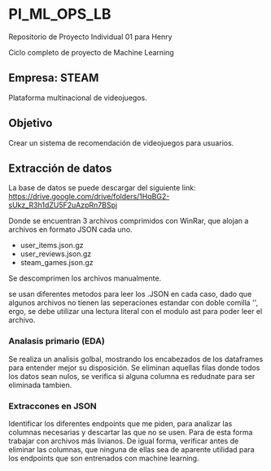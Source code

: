 # PI_ML_OPS_LB
Repositorio de Proyecto Individual 01 para Henry

Ciclo completo de proyecto de Machine Learning 

## Empresa: STEAM
 Plataforma multinacional de videojuegos. 

## Objetivo 
Crear un sistema de recomendación de videojuegos para usuarios.


## Extracción de datos 

La base de datos se puede descargar del siguiente link: 
https://drive.google.com/drive/folders/1HqBG2-sUkz_R3h1dZU5F2uAzpRn7BSpj

Donde se encuentran 3 archivos comprimidos con WinRar, que alojan a archivos en formato JSON cada uno. 
- user_items.json.gz
- user_reviews.json.gz
- steam_games.json.gz

Se descomprimen los archivos manualmente.

se usan diferentes metodos para leer los .JSON en cada caso, dado que algunos archivos no tienen las seperaciones estandar con doble comilla '', ergo, se debe utilizar una lectura literal con el modulo ast para poder leer el archivo. 

### Analasis primario (EDA)

Se realiza un analisis golbal, mostrando los encabezados de los dataframes para entender mejor su disposición. Se eliminan aquellas filas donde todos los datos sean nulos, se verifica si alguna columna es redudnate para ser eliminada tambien. 




### Extraccones en JSON 

Identificar los diferentes endpoints que me piden, para analizar las columnas necesarias y descartar las que no se usen. Para de esta forma trabajar con archivos más livianos. 
De igual forma, verificar antes de eliminar las columnas, que ninguna de ellas sea de aparente utilidad para los endpoints que son entrenados con machine learning. 